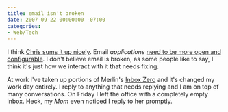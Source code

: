 ```yaml
---
title: email isn't broken
date: 2007-09-22 00:00:00 -07:00
categories:
- Web/Tech
---
```


<p>I think <a href="http://twitter.com/factoryjoe/statuses/282610332">Chris sums it up nicely</a>. Email <em>applications</em> <a href="http://jimmyg.org/2007/09/22/ideal-email-client/">need to be more open and configurable</a>. I don't believe email is broken, as some people like to say, I think it's just how we interact with it that needs fixing. </p>

<p>At work I've taken up portions of Merlin's <a href="http://www.43folders.com/izero/">Inbox Zero</a> and it's changed my work day entirely. I reply to anything that needs replying and I am on top of many conversations. On Friday I left the office with a completely empty inbox. Heck, my <em>Mom</em> even noticed I reply to her promptly.</p>
